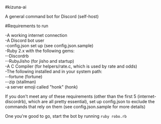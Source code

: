 #kizuna-ai

A general command bot for Discord (self-host)

#Requirements to run

-A working internet connection  
-A Discord bot user  
-config.json set up (see config.json.sample)  
-Ruby 2.x with the following gems:  
--Discordrb  
--RubyJisho (for jisho and startup)  
-A C Compiler (for helpers/rate.c, which is used by rate and odds)  
-The following installed and in your system path:  
--fortune (fortune)  
--zip (stallman)  
-a server emoji called "honk" (honk)  
  
If you don't meet any of these requirements (other than the first 5 (internet-discordrb), which are all pretty essential), set up config.json to exclude the commands that rely on them (see config.json.sample for more details)  
  
One you're good to go, start the bot by running `ruby robo.rb`
